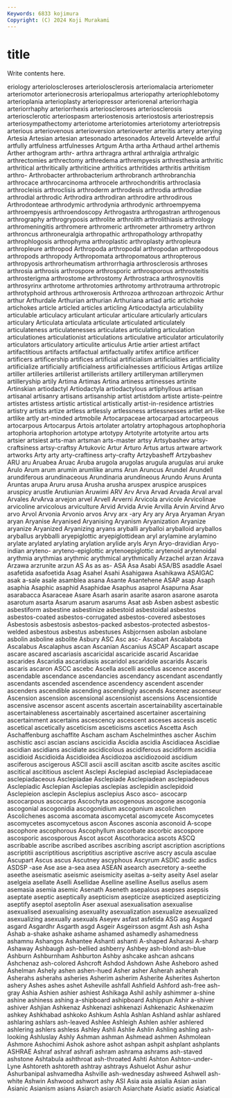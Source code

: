 ```yaml
---
Keywords: 6833 kojimura
Copyright: (C) 2024 Koji Murakami
---
```


# title

Write contents here.



eriology arterioloscleroses arteriolosclerosis arteriomalacia arteriometer arteriomotor arterionecrosis arteriopalmus arteriopathy
arteriophlebotomy arterioplania arterioplasty arteriopressor arteriorenal arteriorrhagia arteriorrhaphy arteriorrhexis arterioscleroses arteriosclerosis
arteriosclerotic arteriospasm arteriostenosis arteriostosis arteriostrepsis arteriosympathectomy arteriotome arteriotomies arteriotomy arteriotrepsis
arterious arteriovenous arterioversion arterioverter arteritis artery arterying Artesia Artesian artesian
artesonado artesonados Arteveld Artevelde artful artfully artfulness artfulnesses Artgum Artha
artha Arthaud arthel arthemis Arther arthogram arthr- arthra arthragra arthral
arthralgia arthralgic arthrectomies arthrectomy arthredema arthrempyesis arthresthesia arthritic arthritical arthritically
arthriticine arthritics arthritides arthritis arthritism arthro- Arthrobacter arthrobacterium arthrobranch arthrobranchia
arthrocace arthrocarcinoma arthrocele arthrochondritis arthroclasia arthrocleisis arthroclisis arthroderm arthrodesis arthrodia
arthrodiae arthrodial arthrodic Arthrodira arthrodiran arthrodire arthrodirous Arthrodonteae arthrodymic arthrodynia
arthrodynic arthroempyema arthroempyesis arthroendoscopy Arthrogastra arthrogastran arthrogenous arthrography arthrogryposis arthrolite
arthrolith arthrolithiasis arthrology arthromeningitis arthromere arthromeric arthrometer arthrometry arthron arthroncus
arthroneuralgia arthropathic arthropathology arthropathy arthrophlogosis arthrophyma arthroplastic arthroplasty arthropleura arthropleure
arthropod Arthropoda arthropodal arthropodan arthropodous arthropods arthropody Arthropomata arthropomatous arthropterous
arthropyosis arthrorheumatism arthrorrhagia arthrosclerosis arthroses arthrosia arthrosis arthrospore arthrosporic arthrosporous
arthrosteitis arthrosterigma arthrostome arthrostomy Arthrostraca arthrosynovitis arthrosyrinx arthrotome arthrotomies arthrotomy
arthrotrauma arthrotropic arthrotyphoid arthrous arthroxerosis Arthrozoa arthrozoan arthrozoic Arthur arthur
Arthurdale Arthurian arthurian Arthuriana artiad artic artichoke artichokes article articled
articles articling Articodactyla articulability articulable articulacy articulant articular articulare articularly
articulars articulary Articulata articulata articulate articulated articulately articulateness articulatenesses articulates
articulating articulation articulationes articulationist articulations articulative articulator articulatorily articulators articulatory
articulite articulus Artie artier artiest artifact artifactitious artifacts artifactual artifactually
artifex artifice artificer artificers artificership artifices artificial artificialism artificialities artificiality
artificialize artificially artificialness artificialnesses artificious Artigas artilize artiller artilleries artillerist
artillerists artillery artilleryman artillerymen artilleryship artily Artima Artimas Artina artiness
artinesses artinite Artinskian artiodactyl Artiodactyla artiodactylous artiphyllous artisan artisanal artisanry
artisans artisanship artist artistdom artiste artiste-peintre artistes artistess artistic artistical
artistically artist-in-residence artistries artistry artists artize artless artlessly artlessness artlessnesses
artlet art-like artlike artly art-minded artmobile Artocarpaceae artocarpad artocarpeous artocarpous
Artocarpus Artois artolater artolatry artophagous artophophoria artophoria artophorion artotype artotypy
Artotyrite artotyrite artou arts artsier artsiest arts-man artsman arts-master artsy
Artsybashev artsy-craftsiness artsy-craftsy Artukovic Artur Arturo Artus artus artware artwork
artworks Arty arty arty-craftiness arty-crafty Artzybasheff Artzybashev ARU aru Aruabea
Aruac Aruba arugola arugolas arugula arugulas arui aruke Arulo Arum
arum arumin arumlike arums Arun Aruncus Arundel Arundell arundiferous arundinaceous
Arundinaria arundineous Arundo Aruns Arunta Aruntas arupa Aruru arusa Arusha
arusha aruspex aruspice aruspices aruspicy arustle Arutiunian Aruwimi ARV Arv
Arva Arvad Arvada Arval arval Arvales ArvArva arvejon arvel Arvell
Arverni Arvicola arvicole Arvicolinae arvicoline arvicolous arviculture Arvid Arvida Arvie
Arvilla Arvin Arvind Arvo arvo Arvol Arvonia Arvonio arvos Arvy
arx -ary Ary ary Arya Aryaman Aryan aryan Aryanise Aryanised
Aryanising Aryanism Aryanization Aryanize aryanize Aryanized Aryanizing aryans aryballi aryballoi
aryballoid aryballos aryballus arybballi aryepiglottic aryepiglottidean aryl arylamine arylamino arylate
arylated arylating arylation arylide aryls Aryn Aryo-dravidian Aryo-indian aryteno- aryteno-epiglottic
arytenoepiglottic arytenoid arytenoidal arythmia arythmias arythmic arythmical arythmically Arzachel arzan
Arzava Arzawa arzrunite arzun AS As as as- ASA Asa
Asabi ASA/BS asaddle Asael asafetida asafoetida Asag Asahel Asahi Asahigawa
Asahikawa ASAIGAC asak a-sale asale asamblea asana Asante Asantehene ASAP
asap Asaph asaphia Asaphic asaphid Asaphidae Asaphus asaprol Asapurna Asar
asarabacca Asaraceae Asare Asarh asarin asarite asaron asarone asarota asarotum
asarta Asarum asarum asarums Asat asb Asben asbest asbestic asbestiform
asbestine asbestinize asbestoid asbestoidal asbestos asbestos-coated asbestos-corrugated asbestos-covered asbestoses Asbestosis
asbestosis asbestos-packed asbestos-protected asbestos-welded asbestous asbestus asbestuses Asbjornsen asbolan asbolane
asbolin asboline asbolite Asbury ASC Asc asc- Ascabart Ascalabota Ascalabus
Ascalaphus ascan Ascanian Ascanius ASCAP Ascapart ascape ascare ascared ascariasis
ascaricidal ascaricide ascarid Ascaridae ascarides Ascaridia ascaridiasis ascaridol ascaridole ascarids
Ascaris ascaris ascaron ASCC ascebc Ascella ascelli ascellus ascence ascend
ascendable ascendance ascendancies ascendancy ascendant ascendantly ascendants ascended ascendence ascendency
ascendent ascender ascenders ascendible ascending ascendingly ascends Ascenez ascenseur Ascension
ascension ascensional ascensionist ascensions Ascensiontide ascensive ascensor ascent ascents ascertain
ascertainability ascertainable ascertainableness ascertainably ascertained ascertainer ascertaining ascertainment ascertains ascescency
ascescent asceses ascesis ascetic ascetical ascetically asceticism asceticisms ascetics Ascetta
Asch Aschaffenburg aschaffite Ascham ascham Aschelminthes ascher Aschim aschistic asci
ascian ascians ascicidia Ascidia ascidia Ascidiacea Ascidiae ascidian ascidians ascidiate
ascidicolous ascidiferous ascidiform ascidiia ascidioid Ascidioida Ascidioidea Ascidiozoa ascidiozooid ascidium
asciferous ascigerous ASCII ascii ascill ascitan ascitb ascite ascites ascitic
ascitical ascititious asclent Asclepi Asclepiad asclepiad Asclepiadaceae asclepiadaceous Asclepiadae Asclepiade
Asclepiadean asclepiadeous Asclepiadic Asclepian Asclepias asclepias asclepidin asclepidoid Asclepieion asclepin
Asclepius asclepius Asco asco- ascocarp ascocarpous ascocarps Ascochyta ascogenous ascogone
ascogonia ascogonial ascogonidia ascogonidium ascogonium ascolichen Ascolichenes ascoma ascomata ascomycetal
ascomycete Ascomycetes ascomycetes ascomycetous ascon Ascones asconia asconoid A-scope ascophore
ascophorous Ascophyllum ascorbate ascorbic ascospore ascosporic ascosporous Ascot ascot Ascothoracica
ascots ASCQ ascribable ascribe ascribed ascribes ascribing ascript ascription ascriptions
ascriptitii ascriptitious ascriptitius ascriptive ascrive ascry ascula asculae Ascupart Ascus
ascus Ascutney ascyphous Ascyrum ASDIC asdic asdics ASDSP -ase Ase
ase a-sea asea ASEAN asearch asecretory a-seethe aseethe aseismatic aseismic
aseismicity aseitas a-seity aseity Asel aselar aselgeia asellate Aselli Asellidae
Aselline aselline Asellus asellus asem asemasia asemia asemic Asenath Aseneth
asepalous asepses asepsis aseptate aseptic aseptically asepticism asepticize asepticized asepticizing
aseptify aseptol aseptolin Aser asexual asexualisation asexualise asexualised asexualising asexuality
asexualization asexualize asexualized asexualizing asexually asexuals Aseyev asfast asfetida ASG
asg Asgard asgard Asgardhr Asgarth asgd Asgeir Asgeirsson asgmt Ash
ash Asha Ashab a-shake ashake ashame ashamed ashamedly ashamedness ashamnu
Ashangos Ashantee Ashanti ashanti A-shaped Asharasi A-sharp Ashaway Ashbaugh ash-bellied
ashberry Ashbey ash-blond ash-blue Ashburn Ashburnham Ashburton Ashby ashcake ashcan
ashcans Ashchenaz ash-colored Ashcroft Ashdod Ashdown Ashe Asheboro ashed Ashelman
Ashely ashen ashen-hued Asher asher Asherah asherah Asherahs asherahs asheries
Asherim asherim Asherite Asherites Asherton ashery Ashes ashes ashet Asheville
ashfall Ashfield Ashford ash-free ash-gray Ashia Ashien ashier ashiest Ashikaga
Ashil ashily ashimmer a-shine ashine ashiness ashing a-shipboard ashipboard Ashippun
Ashir a-shiver ashiver Ashjian Ashkenaz Ashkenazi ashkenazi Ashkenazic Ashkenazim ashkey
Ashkhabad ashkoko Ashkum Ashla Ashlan Ashland ashlar ashlared ashlaring ashlars
ash-leaved Ashlee Ashleigh Ashlen ashler ashlered ashlering ashlers ashless Ashley
Ashli Ashlie Ashlin Ashling ashling ash-looking Ashluslay Ashly Ashman ashman
Ashmead ashmen Ashmolean Ashmore Ashochimi Ashok ashore ashot ashpan ashpit
ashplant ashplants ASHRAE Ashraf ashraf ashrafi ashram ashrama ashrams ash-staved
ashstone Ashtabula ashthroat ash-throated Ashti Ashton Ashton-under-Lyne Ashtoreth ashtoreth ashtray
ashtrays Ashuelot Ashur ashur Ashurbanipal ashvamedha Ashville ash-wednesday ashweed Ashwell
ash-white Ashwin Ashwood ashwort ashy ASI Asia asia asialia Asian
asian Asianic Asianism asians Asiarch asiarch Asiarchate Asiatic asiatic Asiatical

